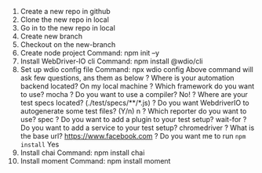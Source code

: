 1. Create a new repo in github
2. Clone the new repo in local
3. Go in to the new repo in local
4. Create new branch
5. Checkout on the new-branch
6. Create node project
    Command: npm init –y
7. Install WebDriver-IO cli
    Command: npm install @wdio/cli
8. Set up wdio config file
    Command: npx wdio config
    Above command will ask few questions, ans them as below
    ? Where is your automation backend located? On my local machine
    ? Which framework do you want to use? mocha
    ? Do you want to use a compiler? No!
    ? Where are your test specs located? (./test/specs/**/*.js)
    ? Do you want WebdriverIO to autogenerate some test files? (Y/n) n
    ? Which reporter do you want to use? spec
    ? Do you want to add a plugin to your test setup? wait-for
    ? Do you want to add a service to your test setup? chromedriver
    ? What is the base url? https://www.facebook.com
    ? Do you want me to run `npm install` Yes
9. Install chai
    Command: npm install chai
10. Install moment
    Command: npm install moment